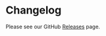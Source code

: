 # Changelog

Please see our GitHub [Releases](https://github.com/Crossbell-Box/xSync/releases) page.
